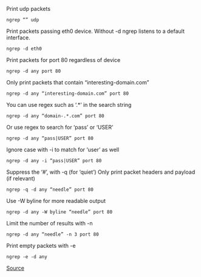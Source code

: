 Print udp packets

`ngrep “” udp`

Print packets passing eth0 device. Without -d ngrep listens to a default interface.

`ngrep -d eth0`

Print packets for port 80 regardless of device

`ngrep -d any port 80`

Only print packets that contain “interesting-domain.com”

`ngrep -d any “interesting-domain.com” port 80`

You can use regex such as ‘.*’ in the search string

`ngrep -d any “domain-.*.com” port 80`

Or use regex to search for ‘pass’ or ‘USER’

`ngrep -d any “pass|USER” port 80`

Ignore case with -i to match for ‘user’ as well

`ngrep -d any -i “pass|USER” port 80`

Suppress the ‘#’, with -q (for ‘quiet’)
Only print packet headers and payload (if relevant)

`ngrep -q -d any “needle” port 80`

Use -W byline for more readable output

`ngrep -d any -W byline “needle” port 80`

Limit the number of results with -n

`ngrep -d any “needle” -n 3 port 80`

Print empty packets with -e

`ngrep -e -d any`

[Source](http://wall-skills.com/wp-content/uploads/2016/01/ngrep-Cheat-Sheet_Wall-Skills.pdf)
